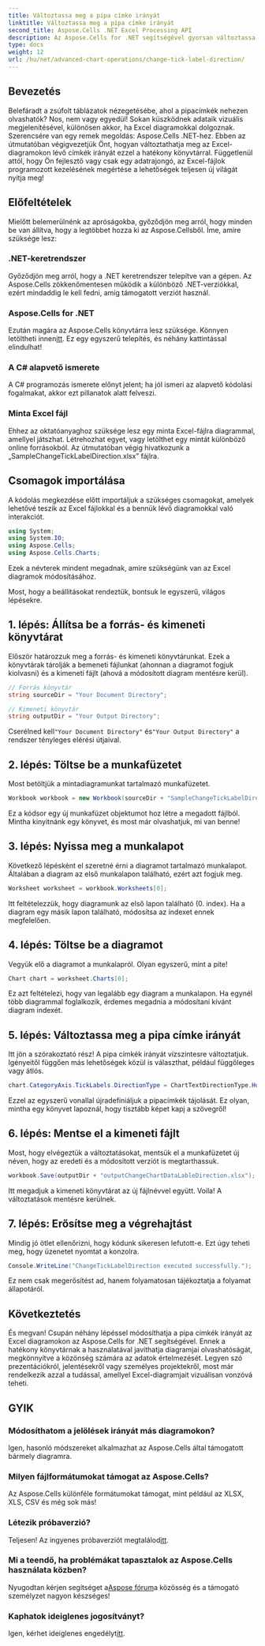 ```yaml
---
title: Változtassa meg a pipa címke irányát
linktitle: Változtassa meg a pipa címke irányát
second_title: Aspose.Cells .NET Excel Processing API
description: Az Aspose.Cells for .NET segítségével gyorsan változtassa meg a pipáló címkék irányát az Excel diagramokon. Kövesse ezt az útmutatót a zökkenőmentes megvalósítás érdekében.
type: docs
weight: 12
url: /hu/net/advanced-chart-operations/change-tick-label-direction/
---
```

## Bevezetés

Belefáradt a zsúfolt táblázatok nézegetésébe, ahol a pipacímkék nehezen olvashatók? Nos, nem vagy egyedül! Sokan küszködnek adataik vizuális megjelenítésével, különösen akkor, ha Excel diagramokkal dolgoznak. Szerencsére van egy remek megoldás: Aspose.Cells .NET-hez. Ebben az útmutatóban végigvezetjük Önt, hogyan változtathatja meg az Excel-diagramokon lévő címkék irányát ezzel a hatékony könyvtárral. Függetlenül attól, hogy Ön fejlesztő vagy csak egy adatrajongó, az Excel-fájlok programozott kezelésének megértése a lehetőségek teljesen új világát nyitja meg!

## Előfeltételek

Mielőtt belemerülnénk az apróságokba, győződjön meg arról, hogy minden be van állítva, hogy a legtöbbet hozza ki az Aspose.Cellsből. Íme, amire szüksége lesz:

### .NET-keretrendszer

Győződjön meg arról, hogy a .NET keretrendszer telepítve van a gépen. Az Aspose.Cells zökkenőmentesen működik a különböző .NET-verziókkal, ezért mindaddig le kell fedni, amíg támogatott verziót használ.

### Aspose.Cells for .NET

Ezután magára az Aspose.Cells könyvtárra lesz szüksége. Könnyen letöltheti innen[itt](https://releases.aspose.com/cells/net/). Ez egy egyszerű telepítés, és néhány kattintással elindulhat!

### A C# alapvető ismerete

A C# programozás ismerete előnyt jelent; ha jól ismeri az alapvető kódolási fogalmakat, akkor ezt pillanatok alatt felveszi. 

### Minta Excel fájl

Ehhez az oktatóanyaghoz szüksége lesz egy minta Excel-fájlra diagrammal, amellyel játszhat. Létrehozhat egyet, vagy letölthet egy mintát különböző online forrásokból. Az útmutatóban végig hivatkozunk a „SampleChangeTickLabelDirection.xlsx” fájlra.

## Csomagok importálása

A kódolás megkezdése előtt importáljuk a szükséges csomagokat, amelyek lehetővé teszik az Excel fájlokkal és a bennük lévő diagramokkal való interakciót.

```csharp
using System;
using System.IO;
using Aspose.Cells;
using Aspose.Cells.Charts;
```

Ezek a névterek mindent megadnak, amire szükségünk van az Excel diagramok módosításához. 

Most, hogy a beállításokat rendeztük, bontsuk le egyszerű, világos lépésekre.

## 1. lépés: Állítsa be a forrás- és kimeneti könyvtárat

Először határozzuk meg a forrás- és kimeneti könyvtárunkat. Ezek a könyvtárak tárolják a bemeneti fájlunkat (ahonnan a diagramot fogjuk kiolvasni) és a kimeneti fájlt (ahová a módosított diagram mentésre kerül).

```csharp
// Forrás könyvtár
string sourceDir = "Your Document Directory";

// Kimeneti könyvtár
string outputDir = "Your Output Directory";
```

 Cserélned kell`"Your Document Directory"` és`"Your Output Directory"` a rendszer tényleges elérési útjaival. 

## 2. lépés: Töltse be a munkafüzetet

Most betöltjük a mintadiagramunkat tartalmazó munkafüzetet. 

```csharp
Workbook workbook = new Workbook(sourceDir + "SampleChangeTickLabelDirection.xlsx");
```

Ez a kódsor egy új munkafüzet objektumot hoz létre a megadott fájlból. Mintha kinyitnánk egy könyvet, és most már olvashatjuk, mi van benne!

## 3. lépés: Nyissa meg a munkalapot

Következő lépésként el szeretné érni a diagramot tartalmazó munkalapot. Általában a diagram az első munkalapon található, ezért azt fogjuk meg.

```csharp
Worksheet worksheet = workbook.Worksheets[0];
```

Itt feltételezzük, hogy diagramunk az első lapon található (0. index). Ha a diagram egy másik lapon található, módosítsa az indexet ennek megfelelően. 

## 4. lépés: Töltse be a diagramot

Vegyük elő a diagramot a munkalapról. Olyan egyszerű, mint a pite!

```csharp
Chart chart = worksheet.Charts[0];
```

Ez azt feltételezi, hogy van legalább egy diagram a munkalapon. Ha egynél több diagrammal foglalkozik, érdemes megadnia a módosítani kívánt diagram indexét.

## 5. lépés: Változtassa meg a pipa címke irányát

Itt jön a szórakoztató rész! A pipa címkék irányát vízszintesre változtatjuk. Igényeitől függően más lehetőségek közül is választhat, például függőleges vagy átlós.

```csharp
chart.CategoryAxis.TickLabels.DirectionType = ChartTextDirectionType.Horizontal;
```

Ezzel az egyszerű vonallal újradefiniáljuk a pipacímkék tájolását. Ez olyan, mintha egy könyvet lapoznál, hogy tisztább képet kapj a szövegről!

## 6. lépés: Mentse el a kimeneti fájlt

Most, hogy elvégeztük a változtatásokat, mentsük el a munkafüzetet új néven, hogy az eredeti és a módosított verziót is megtarthassuk.

```csharp
workbook.Save(outputDir + "outputChangeChartDataLableDirection.xlsx");
```

Itt megadjuk a kimeneti könyvtárat az új fájlnévvel együtt. Voila! A változtatások mentésre kerülnek.

## 7. lépés: Erősítse meg a végrehajtást

Mindig jó ötlet ellenőrizni, hogy kódunk sikeresen lefutott-e. Ezt úgy teheti meg, hogy üzenetet nyomtat a konzolra.

```csharp
Console.WriteLine("ChangeTickLabelDirection executed successfully.");
```

Ez nem csak megerősítést ad, hanem folyamatosan tájékoztatja a folyamat állapotáról. 

## Következtetés

És megvan! Csupán néhány lépéssel módosíthatja a pipa címkék irányát az Excel diagramokon az Aspose.Cells for .NET segítségével. Ennek a hatékony könyvtárnak a használatával javíthatja diagramjai olvashatóságát, megkönnyítve a közönség számára az adatok értelmezését. Legyen szó prezentációkról, jelentésekről vagy személyes projektekről, most már rendelkezik azzal a tudással, amellyel Excel-diagramjait vizuálisan vonzóvá teheti.

## GYIK

### Módosíthatom a jelölések irányát más diagramokon?  
Igen, hasonló módszereket alkalmazhat az Aspose.Cells által támogatott bármely diagramra.

### Milyen fájlformátumokat támogat az Aspose.Cells?  
Az Aspose.Cells különféle formátumokat támogat, mint például az XLSX, XLS, CSV és még sok más!

### Létezik próbaverzió?  
 Teljesen! Az ingyenes próbaverziót megtalálod[itt](https://releases.aspose.com/).

### Mi a teendő, ha problémákat tapasztalok az Aspose.Cells használata közben?  
 Nyugodtan kérjen segítséget a[Aspose fórum](https://forum.aspose.com/c/cells/9)a közösség és a támogató személyzet nagyon készséges!

### Kaphatok ideiglenes jogosítványt?  
 Igen, kérhet ideiglenes engedélyt[itt](https://purchase.aspose.com/temporary-license/).